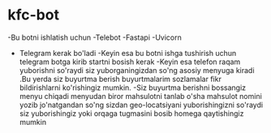 # kfc-bot
-Bu botni ishlatish uchun
-Telebot
-Fastapi
-Uvicorn 
- Telegram kerak bo'ladi
-Keyin esa bu botni ishga tushirish uchun telegram botga kirib startni bosish kerak
-Keyin esa telefon raqam yuborishni so'raydi siz yuborganingizdan so'ng asosiy menyuga kiradi
.Bu yerda siz buyurtma berish buyurtmalarim sozlamalar fikr bildirishlarni ko'rishingiz mumkin.
-Siz buyurtma berishni bossangiz menyu chiqadi menyudan biror mahsulotni tanlab o'sha mahsulot nomini yozib jo'natgandan so'ng sizdan geo-locatsiyani yuborishingizni so'raydi siz yuborishingiz yoki orqaga tugmasini bosib homega qaytishingiz mumkin
